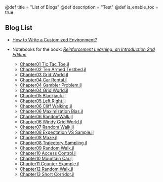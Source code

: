@def title = "List of Blogs"
@def description = "Test"
@def is_enable_toc = true

## Blog List

- [How to Write a Customized
  Environment?](/blog/how_to_write_a_customized_environment/)

- Notebooks for the book: [*Reinforcement Learning: an Introduction 2nd Edition*](https://github.com/JuliaReinforcementLearning/ReinforcementLearningAnIntroduction.jl)
  - [Chapter01 Tic Tac Toe.jl](/blog/notebooks_for_reinforcement_learning_an_introduction/Chapter01_Tic_Tac_Toe.jl)
  - [Chapter02 Ten Armed Testbed.jl](/blog/notebooks_for_reinforcement_learning_an_introduction/Chapter02_Ten_Armed_Testbed.jl)
  - [Chapter03 Grid World.jl](/blog/notebooks_for_reinforcement_learning_an_introduction/Chapter03_Grid_World.jl)
  - [Chapter04 Car Rental.jl](/blog/notebooks_for_reinforcement_learning_an_introduction/Chapter04_Car_Rental.jl)
  - [Chapter04 Gambler Problem.jl](/blog/notebooks_for_reinforcement_learning_an_introduction/Chapter04_Gambler_Problem.jl)
  - [Chapter04 Grid World.jl](/blog/notebooks_for_reinforcement_learning_an_introduction/Chapter04_Grid_World.jl)
  - [Chapter05 Blackjack.jl](/blog/notebooks_for_reinforcement_learning_an_introduction/Chapter05_Blackjack.jl)
  - [Chapter05 Left Right.jl](/blog/notebooks_for_reinforcement_learning_an_introduction/Chapter05_Left_Right.jl)
  - [Chapter06 Cliff Walking.jl](/blog/notebooks_for_reinforcement_learning_an_introduction/Chapter06_Cliff_Walking.jl)
  - [Chapter06 Maximization Bias.jl](/blog/notebooks_for_reinforcement_learning_an_introduction/Chapter06_Maximization_Bias.jl)
  - [Chapter06 RandomWalk.jl](/blog/notebooks_for_reinforcement_learning_an_introduction/Chapter06_RandomWalk.jl)
  - [Chapter06 Windy Grid World.jl](/blog/notebooks_for_reinforcement_learning_an_introduction/Chapter06_Windy_Grid_World.jl)
  - [Chapter07 Random Walk.jl](/blog/notebooks_for_reinforcement_learning_an_introduction/Chapter07_Random_Walk.jl)
  - [Chapter08 Expectation VS Sample.jl](/blog/notebooks_for_reinforcement_learning_an_introduction/Chapter08_Expectation_VS_Sample.jl)
  - [Chapter08 Maze.jl](/blog/notebooks_for_reinforcement_learning_an_introduction/Chapter08_Maze.jl)
  - [Chapter08 Trajectory Sampling.jl](/blog/notebooks_for_reinforcement_learning_an_introduction/Chapter08_Trajectory_Sampling.jl)
  - [Chapter09 Random Walk.jl](/blog/notebooks_for_reinforcement_learning_an_introduction/Chapter09_Random_Walk.jl)
  - [Chapter10 Access Control.jl](/blog/notebooks_for_reinforcement_learning_an_introduction/Chapter10_Access_Control.jl)
  - [Chapter10 Mountain Car.jl](/blog/notebooks_for_reinforcement_learning_an_introduction/Chapter10_Mountain_Car.jl)
  - [Chapter11 Counter Example.jl](/blog/notebooks_for_reinforcement_learning_an_introduction/Chapter11_Counter_Example.jl)
  - [Chapter12 Random Walk.jl](/blog/notebooks_for_reinforcement_learning_an_introduction/Chapter12_Random_Walk.jl)
  - [Chapter13 Short Corridor.jl](/blog/notebooks_for_reinforcement_learning_an_introduction/Chapter13_Short_Corridor.jl)